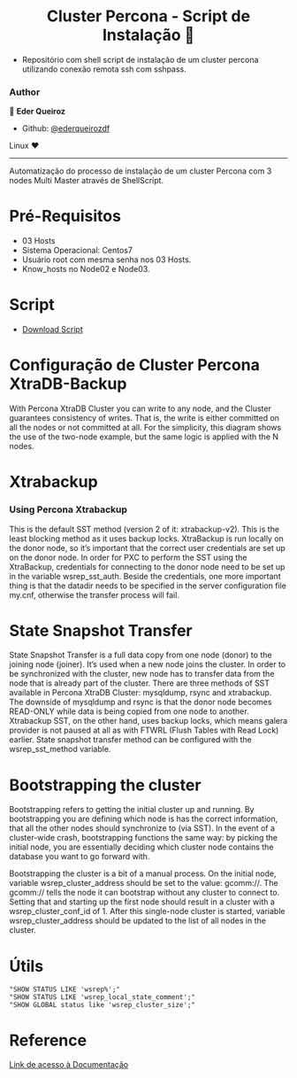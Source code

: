<h1 align="center"> Cluster Percona - Script de Instalação 🐧 </h1>

- Repositório com shell script de instalação de um cluster percona utilizando conexão remota ssh com sshpass.

### Author
👤 **Eder Queiroz**
* Github: [@ederqueirozdf](https://github.com/ederqueirozdf)

Linux ❤️
<hr>

Automatização do processo de instalação de um cluster Percona com 3 nodes Multi Master através de ShellScript.

# Pré-Requisitos
- 03 Hosts
- Sistema Operacional: Centos7
- Usuário root com mesma senha nos 03 Hosts.
- Know_hosts no Node02 e Node03.

# Script

- [Download Script](https://github.com/ederbritodf/percona/blob/master/install-percona-nodes.sh)

# Configuração de Cluster Percona XtraDB-Backup

With Percona XtraDB Cluster you can write to any node, and the Cluster guarantees consistency of writes. That is, the write is either committed on all the nodes or not committed at all. For the simplicity, this diagram shows the use of the two-node example, but the same logic is applied with the N nodes.

# Xtrabackup

### Using Percona Xtrabackup

This is the default SST method (version 2 of it: xtrabackup-v2). This is the least blocking method as it uses backup locks. XtraBackup is run locally on the donor node, so it’s important that the correct user credentials are set up on the donor node. In order for PXC to perform the SST using the XtraBackup, credentials for connecting to the donor node need to be set up in the variable wsrep_sst_auth. Beside the credentials, one more important thing is that the datadir needs to be specified in the server configuration file my.cnf, otherwise the transfer process will fail.

# State Snapshot Transfer

State Snapshot Transfer is a full data copy from one node (donor) to the joining node (joiner). It’s used when a new node joins the cluster. In order to be synchronized with the cluster, new node has to transfer data from the node that is already part of the cluster. There are three methods of SST available in Percona XtraDB Cluster: mysqldump, rsync and xtrabackup. The downside of mysqldump and rsync is that the donor node becomes READ-ONLY while data is being copied from one node to another. Xtrabackup SST, on the other hand, uses backup locks, which means galera provider is not paused at all as with FTWRL (Flush Tables with Read Lock) earlier. State snapshot transfer method can be configured with the wsrep_sst_method variable.

# Bootstrapping the cluster

Bootstrapping refers to getting the initial cluster up and running. By bootstrapping you are defining which node is has the correct information, that all the other nodes should synchronize to (via SST). In the event of a cluster-wide crash, bootstrapping functions the same way: by picking the initial node, you are essentially deciding which cluster node contains the database you want to go forward with.

Bootstrapping the cluster is a bit of a manual process. On the initial node, variable wsrep_cluster_address should be set to the value: gcomm://. The gcomm:// tells the node it can bootstrap without any cluster to connect to. Setting that and starting up the first node should result in a cluster with a wsrep_cluster_conf_id of 1. After this single-node cluster is started, variable wsrep_cluster_address should be updated to the list of all nodes in the cluster. 


# Útils

    "SHOW STATUS LIKE 'wsrep%';"
    "SHOW STATUS LIKE 'wsrep_local_state_comment';"
    "SHOW GLOBAL status like 'wsrep_cluster_size';"

# Reference

[Link de acesso à Documentação](https://www.percona.com/doc/percona-xtradb-cluster/5.6/features/multimaster-replication.html)



